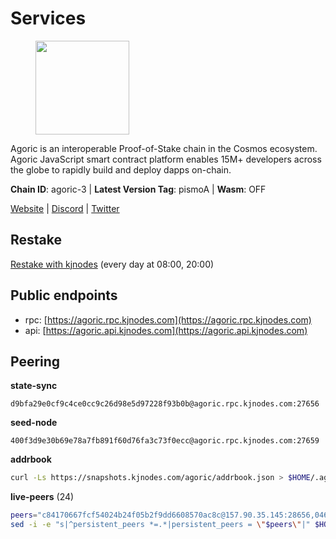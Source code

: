 # Services

<figure><img src="https://raw.githubusercontent.com/kj89/testnet_manuals/main/pingpub/logos/agoric.png" width="150" alt=""><figcaption></figcaption></figure>

Agoric is an interoperable Proof-of-Stake chain in the Cosmos ecosystem.  Agoric JavaScript smart contract platform enables 15M+ developers across the  globe to rapidly build and deploy dapps on-chain.

**Chain ID**: agoric-3 | **Latest Version Tag**: pismoA | **Wasm**: OFF

[Website](https://agoric.com) | [Discord](https://discord.com/invite/qDW8DRes4s) | [Twitter](https://twitter.com/agoric)

## Restake

[Restake with kjnodes](https://restake.app/agoric/agoricvaloper1ku5sm2twlsywdrp4wz3kfwgyrtqtp0lpr3nvk8) (every day at 08:00, 20:00)
## Public endpoints

* rpc: [https://agoric.rpc.kjnodes.com](https://agoric.rpc.kjnodes.com)
* api: [https://agoric.api.kjnodes.com](https://agoric.api.kjnodes.com)

## Peering

**state-sync**

```text
d9bfa29e0cf9c4ce0cc9c26d98e5d97228f93b0b@agoric.rpc.kjnodes.com:27656
```

**seed-node**

```text
400f3d9e30b69e78a7fb891f60d76fa3c73f0ecc@agoric.rpc.kjnodes.com:27659
```

**addrbook**
```bash
curl -Ls https://snapshots.kjnodes.com/agoric/addrbook.json > $HOME/.agoric/config/addrbook.json
```

**live-peers** (24)
```bash
peers="c84170667fcf54024b24f05b2f9dd6608570ac8c@157.90.35.145:28656,0464c8dded70d01f5ab50a8d6047a6b27ddf2ccd@84.244.95.232:26656,5e0acd690771af91625095185f6081dd1bccdb8f@78.47.21.189:26656,d9bfa29e0cf9c4ce0cc9c26d98e5d97228f93b0b@65.109.88.38:27656,4eea1e0a22d8d2ade108fc5f8e07d6d6e711e909@65.108.10.138:26656,711f6f36a6ec3924b6d721de6adce604092e59f2@116.202.226.169:26656,059f6ccc82a5bdd61e9089914368d0aade14fac0@159.89.101.239:26060,f095bb53006ebddcbbf29c8df70dddcba6419e36@142.93.145.13:26656,63bd6649f80362ce513027d99ef32c826fdbd259@45.9.62.136:26656,a38a30c1dd31f63be2befd40b82964b215c3c288@165.22.251.28:26656,0837c0dac0bb15e79e64207bb0fa5a9a6fa42ad4@178.62.116.62:26656,4cfac01c912d33f74cb7b66e8b7005aaae47fc2a@146.190.59.8:26060,05f967bf55fee6647e69bdfca69f064d7e4876c5@128.199.128.15:26060,b6396f86d6d73a99e1957ea202840d6f48eb03c9@44.192.103.233:26656,c6475a8ccd715e297d21d17c5e391d5730393a78@18.214.40.80:26656,44476201c6e8610b194e75e4c7993ad6d54a1db8@51.91.70.90:29656,0f642db2770d4dd3e0d030b2f14f1365e40f3b38@185.146.148.101:26657,2aedd7163a8ee725507e461b13fb90c091ee1c42@128.0.51.32:26656,3704274281d20dc09e7161d80a1e16bcb2de0fbf@185.216.33.154:26656,1c9a5b1d34b9e6f184b2dcb18ed068cf0c282e50@51.79.98.163:26656,586df7471fb74a7e182d6a96b6c8b1a58b0ed7a9@18.142.177.75:26656,ca4c3b9d0cf78d934a3b972c328db2e4a9a66c42@64.32.40.134:26656,f8ff12a774770fea36beadb303ccffc86863c6ec@65.109.69.59:14456,0e216cbbc65baedbb8732999f347255d5ac1debc@65.108.78.167:11656"
sed -i -e "s|^persistent_peers *=.*|persistent_peers = \"$peers\"|" $HOME/.agoric/config/config.toml
```
